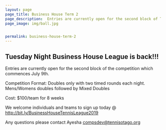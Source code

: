 ```yaml
---
layout: page
page_title: Business House Term 2
page_description:  Entries are currently open for the second block of Tuesday Night Business House League
page_image: img/ball.jpg


permalink: business-house-term-2
---
```


## Tuesday Night Business House League is back!!!

Entries are currently open for the second block of the competition which commences July 9th.

Competition Format:
Doubles only with two timed rounds each night.
Mens/Womens doubles followed by Mixed Doubles

Cost: $100/team for 8 weeks

We welcome individuals and teams to sign up today @ http://bit.ly/BusinessHouseTennisLeague2019

Any questions please contact Ayesha compsdev@tennisotago.org
